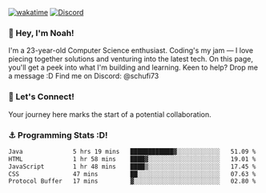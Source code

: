[![wakatime](https://wakatime.com/badge/user/018b5c7c-fde2-4105-aa96-f5c758abb0a2.svg)](https://wakatime.com/@018b5c7c-fde2-4105-aa96-f5c758abb0a2)
[![Discord](https://img.shields.io/badge/Discord-5865F2?style=flat&logo=discord&logoColor=white)](https://discord.gg/eAW8AGXaGu)



### 👋 Hey, I'm Noah!
I'm a 23-year-old Computer Science enthusiast. Coding's my jam — I love piecing together solutions and venturing into the latest tech. On this page, you'll get a peek into what I'm building and learning. Keen to help? Drop me a message :D 
Find me on Discord: @schufi73

### 🤝 Let's Connect!
Your journey here marks the start of a potential collaboration.

### ⚓ Programming Stats :D!
<!--START_SECTION:waka-->

```txt
Java              5 hrs 19 mins   ████████████▓░░░░░░░░░░░░   51.09 %
HTML              1 hr 58 mins    ████▓░░░░░░░░░░░░░░░░░░░░   19.01 %
JavaScript        1 hr 48 mins    ████▒░░░░░░░░░░░░░░░░░░░░   17.45 %
CSS               47 mins         ██░░░░░░░░░░░░░░░░░░░░░░░   07.63 %
Protocol Buffer   17 mins         ▓░░░░░░░░░░░░░░░░░░░░░░░░   02.80 %
```

<!--END_SECTION:waka-->
